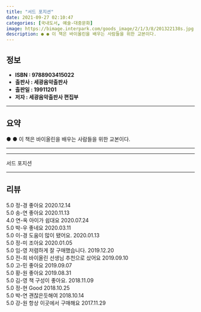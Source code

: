 ```yaml
---
title: "서드 포지션"
date: 2021-09-27 02:10:47
categories: [국내도서, 예술-대중문화]
image: https://bimage.interpark.com/goods_image/2/1/3/8/201322138s.jpg
description: ● ● 이 책은 바이올린을 배우는 사람들을 위한 교본이다.
---
```


## **정보**

- **ISBN : 9788903415022**
- **출판사 : 세광음악출판사**
- **출판일 : 19911201**
- **저자 : 세광음악출판사 편집부**

------



## **요약**

●  ●  이 책은 바이올린을 배우는 사람들을 위한 교본이다.

------



------


서드 포지션 

------


## **리뷰** 

5.0 정-경 좋아요  2020.12.14 <br/>5.0 송-연 좋아요 2020.11.13 <br/>4.0 연-옥 아이가 쉽대요 2020.07.24 <br/>5.0 박-우 좋네요 2020.03.11 <br/>5.0 이-경 도움이 많이 됐어요. 2020.01.13 <br/>5.0 정-미 조아요 2020.01.05 <br/>5.0 임-영 저렴하게 잘 구매했습니다. 2019.12.20 <br/>5.0 전-희 바이올린 선생님 추천으로 샀어요 2019.09.10 <br/>5.0 고-민 좋아요 2019.09.07 <br/>5.0 황-원 좋아요 2019.08.31 <br/>5.0 김-영 책 구성이 좋아요. 2018.11.09 <br/>5.0 정-현 Good 2018.10.25 <br/>5.0 박-연 괜찮은듯해여 2018.10.14 <br/>5.0 강-원 항상 이곳에서 구매해요 2017.11.29 <br/>